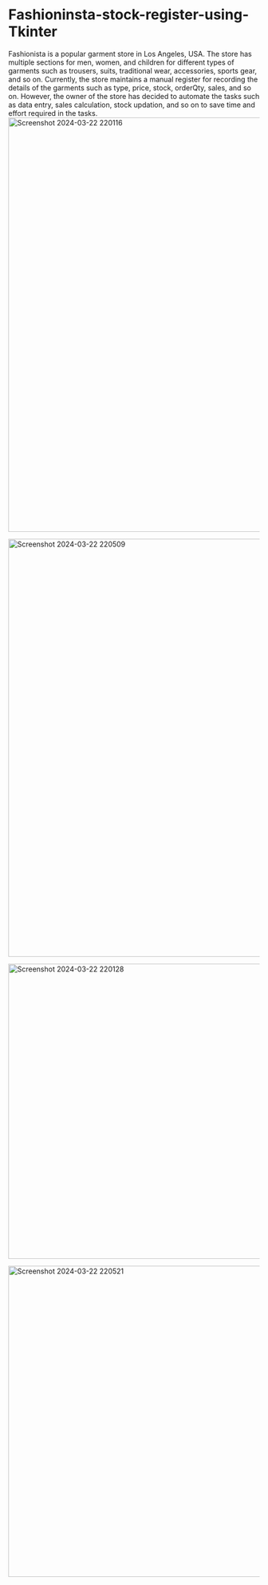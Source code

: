 # Fashioninsta-stock-register-using-Tkinter

Fashionista  is  a  popular  garment  store  in  Los  Angeles,  USA.  The  store  has multiple  sections  for  men,  women,  and  children  for  different  types  of  garments such  as  trousers,  suits,  traditional  wear,  accessories,  sports  gear,  and  so  on. Currently,  the  store  maintains  a  manual  register  for  recording  the  details  of  the garments  such  as  type,  price,  stock,  orderQty,  sales,  and  so  on.  However,  the owner  of  the  store  has  decided  to  automate  the  tasks  such  as  data  entry,  sales calculation,  stock  updation,  and  so  on  to  save  time  and  effort  required  in  the tasks.
<img width="830" alt="Screenshot 2024-03-22 220116" src="https://github.com/Darshanbs200/Fashioninsta-stock-register-using-Tkinter/assets/128827805/475fd6a1-b3eb-4af7-a1de-53d3821a2245">


<img width="837" alt="Screenshot 2024-03-22 220509" src="https://github.com/Darshanbs200/Fashioninsta-stock-register-using-Tkinter/assets/128827805/f54a7bc7-627c-4601-8956-27f0d3049942">



<img width="591" alt="Screenshot 2024-03-22 220128" src="https://github.com/Darshanbs200/Fashioninsta-stock-register-using-Tkinter/assets/128827805/c1078f1b-dbad-4700-9be8-
101b10f1b0f4">



<img width="623" alt="Screenshot 2024-03-22 220521" src="https://github.com/Darshanbs200/Fashioninsta-stock-register-using-Tkinter/assets/128827805/bcf679c4-662b-48e8-af3f-ada21d319f08">

